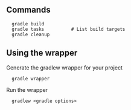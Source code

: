 ## Commands

      gradle build
      gradle tasks          # List build targets
      gradle cleanup

## Using the wrapper

Generate the gradlew wrapper for your project

      gradle wrapper

Run the wrapper

      gradlew <gradle options>

